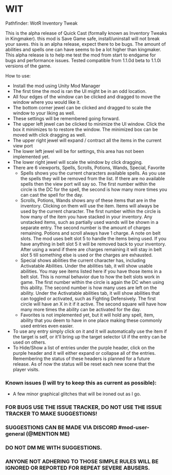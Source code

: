 # WIT
 Pathfinder: WotR Inventory Tweak


This is the alpha release of Quick Cast (formally known as Inventory Tweaks in Kingmaker).
this mod is Save Game safe, install/uninstall will not break your saves.
this is an alpha release, expect there to be bugs.  The amount of abilities and spells one can have seems to be a lot higher than kingmaker.  This alpha release is to help me test the mod from start to endgame for bugs and performance issues.
Tested compatible from 1.1.0d beta to 1.1.0i versions of the game.


How to use:
* Install the mod using Unity Mod Manager
* The first time the mod is ran the UI might be in an odd location.
* All four edges of the window can be clicked and dragged to move the window where you would like it.
* The bottom corner jewel can be clicked and dragged to scale the window to your liking as well.
* These settings will be remembered going forward.
* The upper left jewel can be clicked to minimize the UI window.  Click the box it minimizes to to restore the window.  The minimized box can be moved with click dragging as well.
* The upper right jewel will expand / contract all the items in the current view port
* The lower left jewel will be for settings, this area has not been implemented yet.
* The lower right jewel will scale the window by click dragging.
* There are 6 viewports, Spells, Scrolls, Potions, Wands, Special, Favorite
  * Spells shows you the current characters available spells. As you use the spells they will be removed from the list.  If there are no available spells then the view port will say so. The first number within the circle is the DC for the spell, the second is how many more times you can cast the spell for the day.
  * Scrolls, Potions, Wands shows any of these items that are in the inventory.  Clicking on them will use the item.  Items will always be used by the current character. The first number within the circle is how many of the item you have stacked in your inventory.  Any unstacked items, such as partially used wands will be shown in a separate entry. The second number is the amount of charges remaining.  Potions and scroll always have 1 charge.  A note on belt slots.  The mod uses belt slot 5 to handle the items being used.  If you have anything in belt slot 5 it will be removed back to your inventory.  After using a wand if there are charges remaining it will stay in belt slot 5 till something else is used or the charges are exhausted.
  * Special shows abilities the current character has, including Activatable Abilities.  Under the abilities tab, it will show usable abilities.  You may see items listed here if you have those items in a belt slot.  This is normal behavior due to how the belt slots work in game. The first number within the circle is again the DC when using this ability. The second number is how many uses are left on the ability.  Under the Activatable abilities tab, it will show abilities that can toggled or activated, such as Fighting Defensively.  The first circle will have an X in it if it active. The second square will have how many more times the ability can be activated for the day.
  * Favorites is not implemented yet, but it will hold any spell, item, ability that you deem to have in one place making these commonly used entries even easier.
* To use any entry simply click on it and it will automatically use the item if the target is self, or it'll bring up the target selector UI if the entry can be used on others.
* To Hide/Show a list of entries under the purple header, click on the purple header and it will either expand or collapse all of the entries.  Remembering the status of these headers is planned for a future release.  As of now the status will be reset each new scene that the player visits.

### Known issues (I will try to keep this as current as possible):
* A few minor graphical glitches that will be ironed out as I go.

### FOR BUGS USE THE ISSUE TRACKER, DO NOT USE THE ISSUE TRACKER TO MAKE SUGGESTIONS!
### SUGGESTIONS CAN BE MADE VIA DISCORD #mod-user-general (@MENTION ME)
### DO NOT DM ME WITH SUGGESTIONS.
### ANYONE NOT ADHERING TO THOSE SIMPLE RULES WILL BE IGNORED OR REPORTED FOR REPEAT SEVERE ABUSERS.
